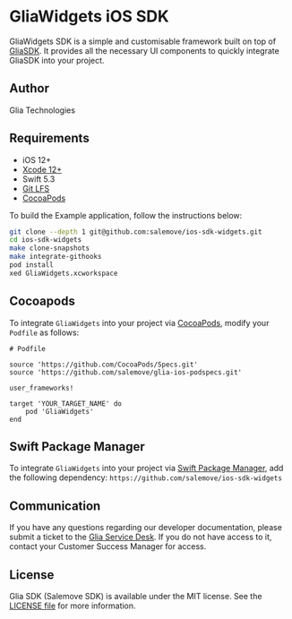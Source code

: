 # GliaWidgets iOS SDK

GliaWidgets SDK is a simple and customisable framework built on top of [GliaSDK](https://github.com/salemove/ios-bundle). It provides all the necessary UI components to quickly integrate GliaSDK into your project.

## Author

Glia Technologies

## Requirements

- iOS 12+
- [Xcode 12+](https://developer.apple.com/xcode/)
- Swift 5.3
- [Git LFS](https://git-lfs.github.com/)
- [CocoaPods](https://cocoapods.org/)

To build the Example application, follow the instructions below:

```sh
git clone --depth 1 git@github.com:salemove/ios-sdk-widgets.git
cd ios-sdk-widgets
make clone-snapshots
make integrate-githooks
pod install
xed GliaWidgets.xcworkspace
```

## Cocoapods

To integrate `GliaWidgets` into your project via [CocoaPods](https://cocoapods.org/), modify your `Podfile` as follows:

```
# Podfile

source 'https://github.com/CocoaPods/Specs.git'
source 'https://github.com/salemove/glia-ios-podspecs.git'

user_frameworks!

target 'YOUR_TARGET_NAME' do
    pod 'GliaWidgets'
end
```

## Swift Package Manager

To integrate `GliaWidgets` into your project via [Swift Package Manager](https://www.swift.org/package-manager/), add the following dependency: `https://github.com/salemove/ios-sdk-widgets`

## Communication

If you have any questions regarding our developer documentation, please submit a ticket to the [Glia Service Desk](https://salemove.atlassian.net/servicedesk/customer/portal/1). If you do not have access to it, contact your Customer Success Manager for access.

## License

Glia SDK (Salemove SDK) is available under the MIT license. See the [LICENSE file](LICENSE) for more information.
